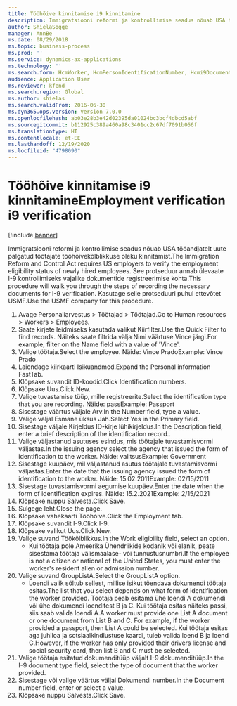 ```yaml
---
title: Tööhõive kinnitamise i9 kinnitamine
description: Immigratsiooni reformi ja kontrollimise seadus nõuab USA tööandjatelt uute palgatud töötajate tööhõivekõlblikkuse oleku kinnitamist.
author: ShielaSogge
manager: AnnBe
ms.date: 08/29/2018
ms.topic: business-process
ms.prod: ''
ms.service: dynamics-ax-applications
ms.technology: ''
ms.search.form: HcmWorker, HcmPersonIdentificationNumber, Hcmi9Document
audience: Application User
ms.reviewer: kfend
ms.search.region: Global
ms.author: shielas
ms.search.validFrom: 2016-06-30
ms.dyn365.ops.version: Version 7.0.0
ms.openlocfilehash: ab03e28b3e42d02395da01024bc3bcf4dbcd5abf
ms.sourcegitcommit: b112925c389a460a98c3401cc2c67df7091b066f
ms.translationtype: HT
ms.contentlocale: et-EE
ms.lasthandoff: 12/19/2020
ms.locfileid: "4798090"
---
```

# <a name="employment-verification-i9-verification"></a><span data-ttu-id="1f828-103">Tööhõive kinnitamise i9 kinnitamine</span><span class="sxs-lookup"><span data-stu-id="1f828-103">Employment verification i9 verification</span></span>

[!include [banner](../../../includes/banner.md)]

<span data-ttu-id="1f828-104">Immigratsiooni reformi ja kontrollimise seadus nõuab USA tööandjatelt uute palgatud töötajate tööhõivekõlblikkuse oleku kinnitamist.</span><span class="sxs-lookup"><span data-stu-id="1f828-104">The Immigration Reform and Control Act requires US employers to verify the employment eligibility status of newly hired employees.</span></span> <span data-ttu-id="1f828-105">See protseduur annab ülevaate I-9 kontrollimiseks vajalike dokumentide registreerimise kohta.</span><span class="sxs-lookup"><span data-stu-id="1f828-105">This procedure will walk you through the steps of recording the necessary documents for I-9 verification.</span></span> <span data-ttu-id="1f828-106">Kasutage selle protseduuri puhul ettevõtet USMF.</span><span class="sxs-lookup"><span data-stu-id="1f828-106">Use the USMF company for this procedure.</span></span>

1. <span data-ttu-id="1f828-107">Avage Personaliarvestus > Töötajad > Töötajad.</span><span class="sxs-lookup"><span data-stu-id="1f828-107">Go to Human resources > Workers > Employees.</span></span>
2. <span data-ttu-id="1f828-108">Saate kirjete leidmiseks kasutada valikut Kiirfilter.</span><span class="sxs-lookup"><span data-stu-id="1f828-108">Use the Quick Filter to find records.</span></span> <span data-ttu-id="1f828-109">Näiteks saate filtrida välja Nimi väärtuse Vince järgi.</span><span class="sxs-lookup"><span data-stu-id="1f828-109">For example, filter on the Name field with a value of 'Vince'.</span></span>
3. <span data-ttu-id="1f828-110">Valige töötaja.</span><span class="sxs-lookup"><span data-stu-id="1f828-110">Select the employee.</span></span> <span data-ttu-id="1f828-111">Näide: Vince Prado</span><span class="sxs-lookup"><span data-stu-id="1f828-111">Example: Vince Prado</span></span>
4. <span data-ttu-id="1f828-112">Laiendage kiirkaarti Isikuandmed.</span><span class="sxs-lookup"><span data-stu-id="1f828-112">Expand the Personal information FastTab.</span></span>
5. <span data-ttu-id="1f828-113">Klõpsake suvandit ID-koodid.</span><span class="sxs-lookup"><span data-stu-id="1f828-113">Click Identification numbers.</span></span>
6. <span data-ttu-id="1f828-114">Klõpsake Uus.</span><span class="sxs-lookup"><span data-stu-id="1f828-114">Click New.</span></span>
7. <span data-ttu-id="1f828-115">Valige tuvastamise tüüp, mille registreerite.</span><span class="sxs-lookup"><span data-stu-id="1f828-115">Select the identification type that you are recording.</span></span> <span data-ttu-id="1f828-116">Näide: pass</span><span class="sxs-lookup"><span data-stu-id="1f828-116">Example: Passport</span></span>
8. <span data-ttu-id="1f828-117">Sisestage väärtus väljale Arv.</span><span class="sxs-lookup"><span data-stu-id="1f828-117">In the Number field, type a value.</span></span>
9. <span data-ttu-id="1f828-118">Valige väljal Esmane üksus Jah.</span><span class="sxs-lookup"><span data-stu-id="1f828-118">Select Yes in the Primary field.</span></span>
10. <span data-ttu-id="1f828-119">Sisestage väljale Kirjeldus ID-kirje lühikirjeldus.</span><span class="sxs-lookup"><span data-stu-id="1f828-119">In the Description field, enter a brief description of the identification record..</span></span>
11. <span data-ttu-id="1f828-120">Valige väljastanud asutuses esindus, mis töötajale tuvastamisvormi väljastas.</span><span class="sxs-lookup"><span data-stu-id="1f828-120">In the issuing agency select the agency that issued the form of identification to the worker.</span></span> <span data-ttu-id="1f828-121">Näide: valitsus</span><span class="sxs-lookup"><span data-stu-id="1f828-121">Example: Government</span></span>
12. <span data-ttu-id="1f828-122">Sisestage kuupäev, mil väljastanud asutus töötajale tuvastamisvormi väljastas.</span><span class="sxs-lookup"><span data-stu-id="1f828-122">Enter the date that the issuing agency issued the form of identification to the worker.</span></span> <span data-ttu-id="1f828-123">Näide: 15.02.2011</span><span class="sxs-lookup"><span data-stu-id="1f828-123">Example: 02/15/2011</span></span>
13. <span data-ttu-id="1f828-124">Sisestage tuvastamisvormi aegumise kuupäev.</span><span class="sxs-lookup"><span data-stu-id="1f828-124">Enter the date when the form of identification expires.</span></span> <span data-ttu-id="1f828-125">Näide: 15.2.2021</span><span class="sxs-lookup"><span data-stu-id="1f828-125">Example: 2/15/2021</span></span>
14. <span data-ttu-id="1f828-126">Klõpsake nuppu Salvesta.</span><span class="sxs-lookup"><span data-stu-id="1f828-126">Click Save.</span></span>
15. <span data-ttu-id="1f828-127">Sulgege leht.</span><span class="sxs-lookup"><span data-stu-id="1f828-127">Close the page.</span></span>
16. <span data-ttu-id="1f828-128">Klõpsake vahekaarti Tööhõive.</span><span class="sxs-lookup"><span data-stu-id="1f828-128">Click the Employment tab.</span></span>
17. <span data-ttu-id="1f828-129">Klõpsake suvandit I-9.</span><span class="sxs-lookup"><span data-stu-id="1f828-129">Click I-9.</span></span>
18. <span data-ttu-id="1f828-130">Klõpsake valikut Uus.</span><span class="sxs-lookup"><span data-stu-id="1f828-130">Click New.</span></span>
19. <span data-ttu-id="1f828-131">Valige suvand Töökõlblikkus.</span><span class="sxs-lookup"><span data-stu-id="1f828-131">In the Work eligibility field, select an option.</span></span>
    * <span data-ttu-id="1f828-132">Kui töötaja pole Ameerika Ühendriikide kodanik või elanik, peate sisestama töötaja välismaalase- või tunnustusnumbri.</span><span class="sxs-lookup"><span data-stu-id="1f828-132">If the employee is not a citizen or national of the United States, you must enter the worker's resident alien or admission number.</span></span>  
20. <span data-ttu-id="1f828-133">Valige suvand GroupListA.</span><span class="sxs-lookup"><span data-stu-id="1f828-133">Select the GroupListA option.</span></span>
    * <span data-ttu-id="1f828-134">Loendi valik sõltub sellest, millise isikut tõendava dokumendi töötaja esitas.</span><span class="sxs-lookup"><span data-stu-id="1f828-134">The list that you select depends on what form of identification the worker provided.</span></span> <span data-ttu-id="1f828-135">Töötaja peab esitama ühe loendi A dokumendi või ühe dokumendi loenditest B ja C. Kui töötaja esitas näiteks passi, siis saab valida loendi A.</span><span class="sxs-lookup"><span data-stu-id="1f828-135">A worker must provide one List A document or one document from List B and C. For example, if the worker provided a passport, then List A could be selected.</span></span> <span data-ttu-id="1f828-136">Kui töötaja esitas aga juhiloa ja sotsiaalkindlustuse kaardi, tuleb valida loend B ja loend C.</span><span class="sxs-lookup"><span data-stu-id="1f828-136">However, if the worker has only provided their drivers license and social security card, then list B and C must be selected.</span></span>  
21. <span data-ttu-id="1f828-137">Valige töötaja esitatud dokumenditüüp väljalt I-9 dokumenditüüp.</span><span class="sxs-lookup"><span data-stu-id="1f828-137">In the I-9 document type field, select the type of document that the worker provided.</span></span>
22. <span data-ttu-id="1f828-138">Sisestage või valige väärtus väljal Dokumendi number.</span><span class="sxs-lookup"><span data-stu-id="1f828-138">In the Document number field, enter or select a value.</span></span>
23. <span data-ttu-id="1f828-139">Klõpsake nuppu Salvesta.</span><span class="sxs-lookup"><span data-stu-id="1f828-139">Click Save.</span></span>

